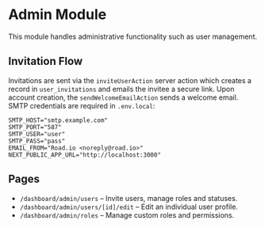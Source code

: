 # Admin Module

This module handles administrative functionality such as user management.

## Invitation Flow

Invitations are sent via the `inviteUserAction` server action which creates a record in `user_invitations` and emails the invitee a secure link.
Upon account creation, the `sendWelcomeEmailAction` sends a welcome email. SMTP credentials are required in `.env.local`:

```
SMTP_HOST="smtp.example.com"
SMTP_PORT="587"
SMTP_USER="user"
SMTP_PASS="pass"
EMAIL_FROM="Road.io <noreply@road.io>"
NEXT_PUBLIC_APP_URL="http://localhost:3000"
```

## Pages

- `/dashboard/admin/users` – Invite users, manage roles and statuses.
- `/dashboard/admin/users/[id]/edit` – Edit an individual user profile.
- `/dashboard/admin/roles` – Manage custom roles and permissions.

